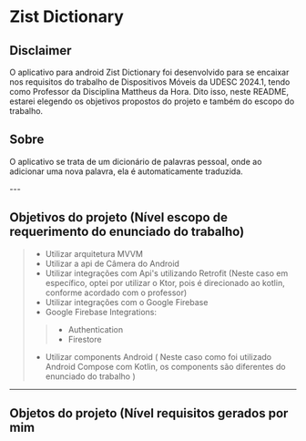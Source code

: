 # Zist Dictionary

<h2>Disclaimer</h2>
<p>
  O aplicativo para android Zist Dictionary foi desenvolvido para se encaixar nos requisitos do trabalho de Dispositivos Móveis da UDESC 2024.1, tendo como Professor da Disciplina Mattheus da Hora.
  Dito isso, neste README, estarei elegendo os objetivos propostos do projeto e também do escopo do trabalho.
</p>

<h2>Sobre</h2>
<p>
  O aplicativo se trata de um dicionário de palavras pessoal, onde ao adicionar uma nova palavra, ela é automaticamente traduzida.
</p>
---

## Objetivos do projeto (Nível escopo de requerimento do enunciado do trabalho)
> - Utilizar arquitetura MVVM
> - Utilizar a api de Câmera do Android
> - Utilizar integrações com Api's utilizando Retrofit (Neste caso em específico, optei por utilizar o Ktor, pois é direcionado ao kotlin, conforme acordado com o professor)
> - Utilizar integrações com o Google Firebase
> - Google Firebase Integrations:
> > - Authentication
> > - Firestore
> - Utilizar components Android ( Neste caso como foi utilizado Android Compose com Kotlin, os components são diferentes do enunciado do trabalho )
---

## Objetos do projeto (Nível requisitos gerados por mim
